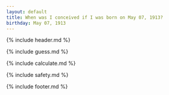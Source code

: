 ```yaml
---
layout: default
title: When was I conceived if I was born on May 07, 1913?
birthday: May 07, 1913
---
```


{% include header.md %}

{% include guess.md %}

{% include calculate.md %}

{% include safety.md %}

{% include footer.md %}



